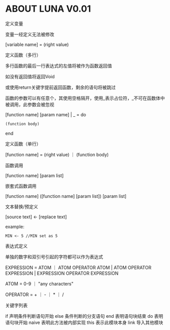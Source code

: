 # ABOUT LUNA V0.01

定义变量

变量一经定义无法被修改

[variable name] = (right value)

定义函数（多行）

多行函数的最后一行表达式的左值将被作为函数返回值

如没有返回值将返回Void

或使用return关键字提前返回函数，剩余的语句将被跳过

函数的参数可以有任意个，其使用空格隔开，使用_表示占位符，_不可在函数体中被调用，此参数会被忽视

[function name] [param name] | _ = do

    (function body)
    
end

定义函数（单行）

[function name] = (right value) ｜ (function body)

函数调用

[function name] [param list]

嵌套式函数调用

[function name] ([function name] [param list]) [param list]

文本替换/预定义

[source text] <- [replace text]

example:
    
    MIN <- 5 //MIN set as 5
    

表达式定义

单独的数字和双引号引起的字符都可以作为表达式

EXPRESSION = ATOM ｜ ATOM OPERATOR ATOM | ATOM OPERATOR EXPRESSION | EXPRESSION OPERATOR EXPRESSION

ATOM = 0-9 ｜ "any characters"

OPERATOR = + ｜ - ｜ * ｜ /

关键字列表

if 声明条件判断语句开始
else 条件判断的分支语句
end 表明语句块结束
do 表明语句块开始
naive 表明此方法被内部实现
this 表示此模块本身
link 导入其他模块